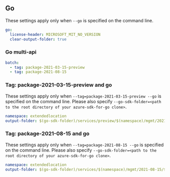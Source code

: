## Go

These settings apply only when `--go` is specified on the command line.

```yaml $(go)
go:
  license-header: MICROSOFT_MIT_NO_VERSION
  clear-output-folder: true
```

### Go multi-api

```yaml $(go) && $(multiapi)
batch:
  - tag: package-2021-03-15-preview
  - tag: package-2021-08-15
```

### Tag: package-2021-03-15-preview and go

These settings apply only when `--tag=package-2021-03-15-preview --go` is specified on the command line.
Please also specify `--go-sdk-folder=<path to the root directory of your azure-sdk-for-go clone>`.

```yaml $(tag) == 'package-2021-03-15-preview' && $(go)
namespace: extendedlocation
output-folder: $(go-sdk-folder)/services/preview/$(namespace)/mgmt/2021-03-15-preview/$(namespace)
```

### Tag: package-2021-08-15 and go

These settings apply only when `--tag=package-2021-08-15 --go` is specified on the command line.
Please also specify `--go-sdk-folder=<path to the root directory of your azure-sdk-for-go clone>`.

```yaml $(tag) == 'package-2021-08-15' && $(go)
namespace: extendedlocation
output-folder: $(go-sdk-folder)/services/$(namespace)/mgmt/2021-08-15/$(namespace)
```